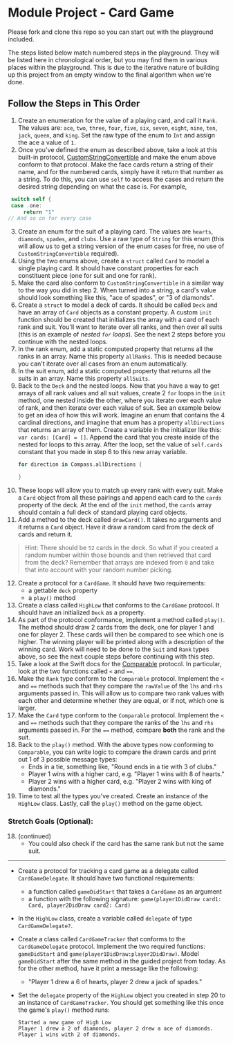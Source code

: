 # Module Project - Card Game

Please fork and clone this repo so you can start out with the playground included.

The steps listed below match numbered steps in the playground. They will be listed here in chronological order, but you may find them in various places within the playground. This is due to the iterative nature of building up this project from an empty window to the final algorithm when we're done.

## Follow the Steps in This Order

1. Create an enumeration for the value of a playing card, and call it `Rank`. The values are: `ace`, `two`, `three`, `four`, `five`, `six`, `seven`, `eight`, `nine`, `ten`, `jack`, `queen`, and `king`. Set the raw type of the enum to `Int` and assign the ace a value of `1`.
2. Once you've defined the enum as described above, take a look at this built-in protocol, [CustomStringConvertible](https://developer.apple.com/documentation/swift/customstringconvertible) and make the enum above conform to that protocol. Make the face cards return a string of their name, and for the numbered cards, simply have it return that number as a string.  To do this, you can use `self` to access the cases and return the desired string depending on what the case is. For example, 
```swift
 switch self {
 case .one:
     return "1"
// And so on for every case
```
3. Create an enum for the suit of a playing card. The values are `hearts`, `diamonds`, `spades`, and `clubs`. Use a raw type of `String` for this enum (this will allow us to get a string version of the enum cases for free, no use of `CustomStringConvertible` required).
4. Using the two enums above, create a `struct` called `Card` to model a single playing card. It should have constant properties for each constituent piece (one for suit and one for rank).
5. Make the card also conform to `CustomStringConvertible` in a similar way to the way you did in step 2. When turned into a string, a card's value should look something like this, "ace of spades", or "3 of diamonds".
6. Create a `struct` to model a deck of cards. It should be called `Deck` and have an array of `Card` objects as a constant property. A custom `init` function should be created that initializes the array with a card of each rank and suit. You'll want to iterate over all ranks, and then over all suits (this is an example of _nested `for` loops_). See the next 2 steps before you continue with the nested loops.
7. In the rank enum, add a static computed property that returns all the ranks in an array. Name this property `allRanks`. This is needed because you can't iterate over all cases from an enum automatically.
8. In the suit enum, add a static computed property that returns all the suits in an array. Name this property `allSuits`.
9. Back to the `Deck` and the nested loops. Now that you have a way to get arrays of all rank values and all suit values, create 2 `for` loops in the `init` method, one nested inside the other, where you iterate over each value of rank, and then iterate over each value of suit. See an example below to get an idea of how this will work. Imagine an enum that contains the 4 cardinal directions, and imagine that enum has a property `allDirections` that returns an array of them. Create a variable in the initializer like this: `var cards: [Card] = []`. Append the card that you create inside of the nested for loops to this array. After the loop, set the value of `self.cards` constant that you made in step 6 to this new array variable.
    ```swift
    for direction in Compass.allDirections {

    }
    ```
10. These loops will allow you to match up every rank with every suit. Make a `Card` object from all these pairings and append each card to the `cards` property of the deck. At the end of the `init` method, the `cards` array should contain a full deck of standard playing card objects.
11. Add a method to the deck called `drawCard()`. It takes no arguments and it returns a `Card` object. Have it draw a random card from the deck of cards and return it.
>Hint: There should be `52` cards in the deck. So what if you created a random number within those bounds and then retrieved that card from the deck? Remember that arrays are indexed from `0` and take that into account with your random number picking.
12. Create a protocol for a `CardGame`. It should have two requirements:
    * a gettable `deck` property
    * a `play()` method
13. Create a class called `HighLow` that conforms to the `CardGame` protocol. It should have an initialized `Deck` as a property.
14. As part of the protocol conformance, implement a method called `play()`. The method should draw 2 cards from the deck, one for player 1 and one for player 2. These cards will then be compared to see which one is higher. The winning player will be printed along with a description of the winning card. Work will need to be done to the `Suit` and `Rank` types above, so see the next couple steps before continuing with this step.
15. Take a look at the Swift docs for the [Comparable](https://developer.apple.com/documentation/swift/comparable) protocol. In particular, look at the two functions called `<` and `==`.
16. Make the `Rank` type conform to the `Comparable` protocol. Implement the `<` and `==` methods such that they compare the `rawValue` of the `lhs` and `rhs` arguments passed in. This will allow us to compare two rank values with each other and determine whether they are equal, or if not, which one is larger.
17. Make the `Card` type conform to the `Comparable` protocol. Implement the `<` and `==` methods such that they compare the ranks of the `lhs` and `rhs` arguments passed in. For the `==` method, compare **both** the rank and the suit.
18. Back to the `play()` method. With the above types now conforming to `Comparable`, you can write logic to compare the drawn cards and print out 1 of 3 possible message types:
    * Ends in a tie, something like, "Round ends in a tie with 3 of clubs."
    * Player 1 wins with a higher card, e.g. "Player 1 wins with 8 of hearts."
    * Player 2 wins with a higher card, e.g. "Player 2 wins with king of diamonds."
19. Time to test all the types you've created. Create an instance of the `HighLow` class. Lastly, call the `play()` method on the game object.

### Stretch Goals (Optional): 

18. (continued)
    * You could also check if the card has the same rank but not the same suit.

--- 

* Create a protocol for tracking a card game as a delegate called `CardGameDelegate`. It should have two functional requirements:
    * a function called `gameDidStart` that takes a `CardGame` as an argument
    * a function with the following signature: `game(player1DidDraw card1: Card, player2DidDraw card2: Card)`
* In the `HighLow` class, create a variable called `delegate` of type `CardGameDelegate?`.
   
* Create a class called `CardGameTracker` that conforms to the `CardGameDelegate` protocol. Implement the two required functions: `gameDidStart` and `game(player1DidDraw:player2DidDraw)`. Model `gameDidStart` after the same method in the guided project from today. As for the other method, have it print a message like the following:
    * "Player 1 drew a 6 of hearts, player 2 drew a jack of spades."
    
* Set the `delegate` property of the `HighLow` object you created in step 20 to an instance of `CardGameTracker`. You should get something like this once the game's `play()` method runs:
    ```
    Started a new game of High Low
    Player 1 drew a 2 of diamonds, player 2 drew a ace of diamonds.
    Player 1 wins with 2 of diamonds.
    ```
